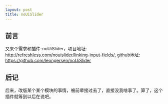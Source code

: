 ```yaml
---
layout: post
title: noUiSlider
---
```


## 前言

又来个需求和插件-noUiSlider，项目地址: <http://refreshless.com/nouislider/linking-input-fields/>, github地址: <https://github.com/leongersen/noUiSlider>

## 后记

后来，改版某个某个模块的事情，被前辈接过去了，直接没我啥事了。算了，这个插件就等到以后在说吧。
